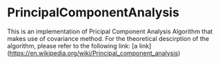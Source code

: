 # PrincipalComponentAnalysis
This is an implementation of Pricipal Component Analysis Algorithm that makes use of covariance method. For the theoretical descirption of the algorithm, please refer to the following link: [a link] (https://en.wikipedia.org/wiki/Principal_component_analysis)
